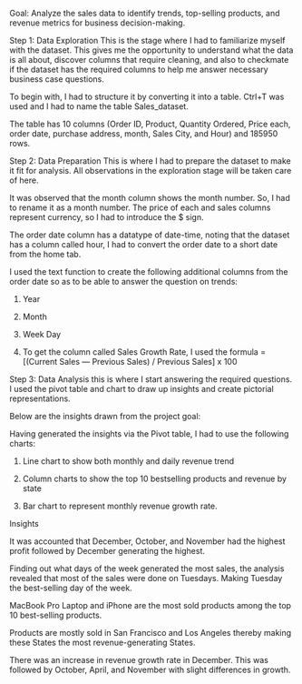 Goal: Analyze the sales data to identify trends, top-selling products, and revenue metrics for business decision-making.

Step 1: Data Exploration This is the stage where I had to familiarize myself with the dataset. This gives me the opportunity to understand what the data is all about, discover columns that require cleaning, and also to checkmate if the dataset has the required columns to help me answer necessary business case questions.

To begin with, I had to structure it by converting it into a table. Ctrl+T was used and I had to name the table Sales_dataset.

The table has 10 columns (Order ID, Product, Quantity Ordered, Price each, order date, purchase address, month, Sales City, and Hour) and 185950 rows.

Step 2: Data Preparation This is where I had to prepare the dataset to make it fit for analysis. All observations in the exploration stage will be taken care of here.

It was observed that the month column shows the month number. So, I had to rename it as a month number. The price of each and sales columns represent currency, so I had to introduce the $ sign.

The order date column has a datatype of date-time, noting that the dataset has a column called hour, I had to convert the order date to a short date from the home tab.

I used the text function to create the following additional columns from the order date so as to be able to answer the question on trends:

1. Year

2. Month

3. Week Day

4. To get the column called Sales Growth Rate, I used the formula = [(Current Sales — Previous Sales) / Previous Sales] x 100

Step 3: Data Analysis this is where I start answering the required questions. I used the pivot table and chart to draw up insights and create pictorial representations.

Below are the insights drawn from the project goal:

Having generated the insights via the Pivot table, I had to use the following charts:

1. Line chart to show both monthly and daily revenue trend

2. Column charts to show the top 10 bestselling products and revenue by state

3. Bar chart to represent monthly revenue growth rate.

Insights

It was accounted that December, October, and November had the highest profit followed by December generating the highest.

Finding out what days of the week generated the most sales, the analysis revealed that most of the sales were done on Tuesdays. Making Tuesday the best-selling day of the week.

MacBook Pro Laptop and iPhone are the most sold products among the top 10 best-selling products.

Products are mostly sold in San Francisco and Los Angeles thereby making these States the most revenue-generating States.

There was an increase in revenue growth rate in December. This was followed by October, April, and November with slight differences in growth.
